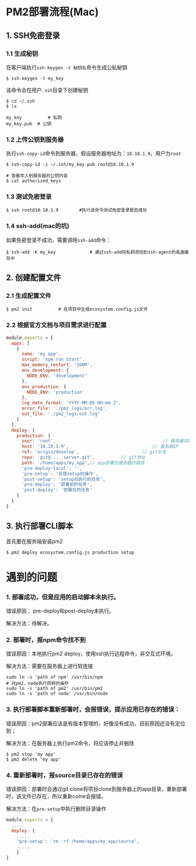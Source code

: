 # PM2部署流程(Mac)

## 1. SSH免密登录

### 1.1 生成秘钥

在客户端执行`ssh-keygen -t 秘钥名`命令生成公私秘钥

````shell
$ ssh-keygen -t my_key
````

该命令会在用户`.ssh`目录下创建秘钥

````shell
$ cd ~/.ssh
$ ls

my_key			# 私钥
my_key.pub  # 公钥
````

### 1.2 上传公钥到服务器

执行`ssh-copy-id`命令到服务器，假设服务器地址为：`10.10.1.9`，用户为`root`

````shell
$ ssh-copy-id -i ~/.ssh/my_key.pub root@10.10.1.9

# 查看写入到服务器的公钥内容
$ cat authorized_keys
````

### 1.3 测试免密登录

````shell
$ ssh root@10.10.1.9		#执行该命令测试免密登录是否成功
````

### 1.4 ssh-add(mac的坑)

如果免密登录不成功，需要调用`ssh-add`命令：

````shell
$ ssh-add -K my_key				# 通过ssh-add将私钥添加到ssh-agent的高速缓存中
````

## 2. 创建配置文件

### 2.1 生成配置文件

````shell
$ pm2 init			# 在项目中生成ecosystem.config.js文件
````

### 2.2 根据官方文档与项目需求进行配置

````javascript
module.exports = {
  apps: [
    {
      name: 'my app',
      script: 'npm run start',
      max_memory_restart: '200M',
      env_development: {
        NODE_ENV: 'development'
      },
      env_production: {
        NODE_ENV: 'production'
      },
      log_date_format: 'YYYY-MM-DD HH:mm Z',
      error_file: './pm2_logs/err.log',
      out_file: './pm2_logs/out.log'
    }
  ],
  deploy: {
    production: {
      user: 'root',											// 服务器访问用户名
      host: '10.10.1.9',								// 服务器IP
      ref: 'origin/develop',						// git分支
      repo: 'git@.....server.git',			// git地址
      path: '/home/apps/my_app',// app部署在服务器的路径
      'pre-deploy-local': '',
      'pre-setup': '处理setup的操作',
      'post-setup': 'setup后执行的任务',
      'pre-deploy': '部署前的任务',
      'post-deploy': '部署后的任务'
    }
  }
}
````

## 3. 执行部署CLI脚本

首先要在服务端安装pm2

````shell
$ pm2 deploy ecosystem.config.js production setup
````



# 遇到的问题

### 1. 部署成功，但是应用的启动脚本未执行。

错误原因： pre-deploy和post-deploy未执行。

解决方法：待解决。

### 2. 部署时，报npm命令找不到

错误原因：本地执行pm2 deploy，使用ssh执行远程命令，非交互式环境。

解决方法：需要在服务器上进行软连接

````shell
sudo ln -s 'path of npm' /usr/bin/npm
# 对pm2、node执行同样的操作
sudo ln -s 'path of pm2' /usr/bin/pm2
sudo ln -s 'path of node' /usr/bin/node
````

### 3. 执行部署脚本重新部署时，会报错误，提示应用已存在的错误：

错误原因：pm2部署应该是有版本管理的，好像没有成功，目前原因还没有定位到；

解决方法：在服务器上执行pm2命令，将应该停止并删除

````shell
$ pm2 stop 'my app'
$ pm2 delete 'my app'
````

### 4. 重新部署时，报source目录已存在的错误

错误原因：部署时会通过git clone将项目clone到服务器上的app目录，重新部署时，该文件已存在，所以重新colne会报错。

解决方法：在`pre-setup`中执行删除目录操作

````javascript
module.exports = {
  .....
  deploy: {
  	.....
  	'pre-setup': 'rm -rf /home/apps/my_app/source',
  	.....
	}
}
````

